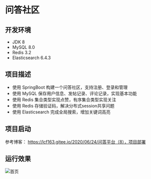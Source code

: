 # 问答社区

## 开发环境
- JDK 8
- MySQL	8.0
- Redis 3.2
- Elasticsearch 6.4.3

## 项目描述
- 使用 SpringBoot 构建一个问答社区，支持注册、登录和管理
- 使用 MySQL 保存用户信息、发帖记录、评论记录，实现基本功能
- 使用 Redis 集合类型实现点赞，有序集合类型实现关注
- 使用 Redis 存储验证码，解决分布式session共享问题
- 使用 Elasticsearch 完成全局搜索，增加关键词高亮

## 项目启动
参考博客：
https://lcf163.gitee.io/2020/06/24/问答平台（8），项目部署

## 运行效果
![首页](https://lcf163.gitee.io/2020/06/28/问答平台（8），阿里云部署/发帖测试.png)
